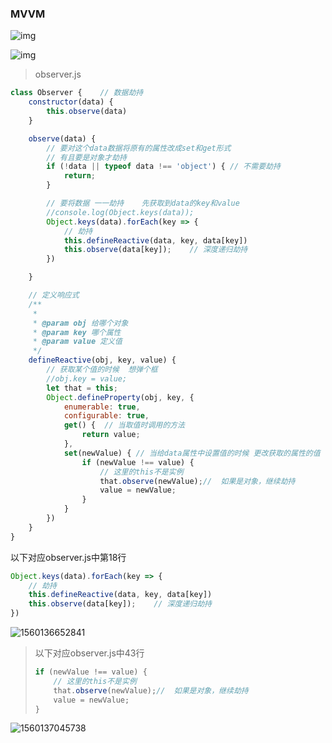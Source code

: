 ### MVVM



![img](https://ss1.bdstatic.com/70cFvXSh_Q1YnxGkpoWK1HF6hhy/it/u=3555255493,3289244650&fm=26&gp=0.jpg)



![img](https://timgsa.baidu.com/timg?image&quality=80&size=b9999_10000&sec=1560131031522&di=e9550a1e2e0387f303f0e82154575278&imgtype=0&src=http%3A%2F%2Fs6.sinaimg.cn%2Fmw690%2F002If1Mfzy78a9AzwA5c5%26690)

> observer.js

```javascript
class Observer {    // 数据劫持
    constructor(data) {
        this.observe(data)
    }

    observe(data) {
        // 要对这个data数据将原有的属性改成set和get形式
        // 有且要是对象才劫持
        if (!data || typeof data !== 'object') { // 不需要劫持
            return;
        }

        // 要将数据 一一劫持    先获取到data的key和value
        //console.log(Object.keys(data));
        Object.keys(data).forEach(key => {
            // 劫持
            this.defineReactive(data, key, data[key])
            this.observe(data[key]);    // 深度递归劫持
        })

    }

    // 定义响应式
    /**
     *
     * @param obj 给哪个对象
     * @param key 哪个属性
     * @param value 定义值
     */
    defineReactive(obj, key, value) {
        // 获取某个值的时候  想弹个框
        //obj.key = value;
        let that = this;
        Object.defineProperty(obj, key, {
            enumerable: true,
            configurable: true,
            get() {  // 当取值时调用的方法
                return value;
            },
            set(newValue) { // 当给data属性中设置值的时候 更改获取的属性的值
                if (newValue !== value) {
                    // 这里的this不是实例
                    that.observe(newValue);//  如果是对象，继续劫持
                    value = newValue;
                }
            }
        })
    }
}
```

以下对应observer.js中第18行

```javascript
Object.keys(data).forEach(key => {
    // 劫持
    this.defineReactive(data, key, data[key])
    this.observe(data[key]);    // 深度递归劫持
})
```

![1560136652841](C:\Users\michaelhee\AppData\Roaming\Typora\typora-user-images\1560136652841.png)

> 以下对应observer.js中43行 
>
> ```javascript
> if (newValue !== value) {
>     // 这里的this不是实例
>     that.observe(newValue);//  如果是对象，继续劫持
>     value = newValue;
> }
> ```

![1560137045738](C:\Users\michaelhee\AppData\Roaming\Typora\typora-user-images\1560137045738.png)